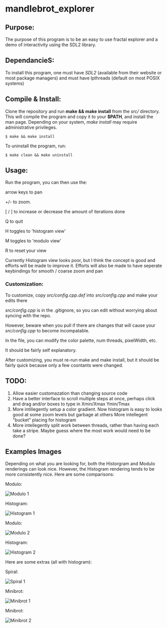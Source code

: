 # mandlebrot_explorer

## Purpose:
The purpose of this program is to be an easy to use fractal explorer and a demo of interactivity using the SDL2 library.

## DependancieS:
To install this program, one must have *SDL2* (available from their website or most package managers) and must have lpthreads (default on most POSIX systems)

## Compile & Install:
Clone the repository and run **make && make install** from the *src/* directory. 
This will compile the program and copy it to your **$PATH**, and install the man page.
Depending on your system, *make install* may require administrative privileges.


    $ make && make install

To uninstall the program, run:

    $ make clean && make uninstall

## Usage:

Run the program, you can then use the:

arrow keys to pan 

+/- to zoom. 

[ / ] to increase or decrease the amount of iterations done

Q to quit

H toggles to 'histogram view'

M toggles to 'modulo view'

R to reset your view


Currently Histogram view looks poor, but I think the concept is good and efforts will be made to improve it.
Efforts will also be made to have seperate keybindings for smooth / coarse zoom and pan

### Customization:

To customize, copy *src/config.cpp.def* into *src/config.cpp* and make your edits there

*src/config.cpp* is in the .gitignore, so you can edit without worrying about syncing with the repo.

However, beware when you pull if there are changes that will cause your *src/config.cpp* to become incompatable.

In the file, you can modify the color palette, num threads, pixelWidth, etc.

It should be fairly self explanatory.

After customizing, you must re-run make and make install, but it should be fairly quick because only a few cosntants were changed.

##  TODO:
1)  Allow easier customazation than changing source code
2)  Have a better interface to scroll multiple steps at once, 
    perhaps click and drag and/or boxes to type in Xmin/Xmax Ymin/Tmax
3)  More intillegently setup a color gradient. Now histogram is easy to looks good at some zoom levels but garbage at others
    More intellegent "bucket" placing for histogram
4)  More intellegently split work between threads, rather than having each take a stripe.
    Maybe guess where the most work would need to be done?

## Examples Images

Depending on what you are looking for, both the Historgram and Modulo renderings can look nice. However, the Histogram rendering tends
to be more consistently nice. Here are some comparisons:


Modulo:

![Modulo 1]( /screenshots/modulo1.png?raw=true) 

Histogram:

![Histogram 1]( /screenshots/histogram1.png?raw=true) 

Modulo:

![Modulo 2](/screenshots/modulo2.png?raw=true)

Histogram:

![Histogram 2](/screenshots/histogram2.png?raw=true)

Here are some extras (all with histogram):

Spiral:

![Spiral 1]( /screenshots/spiral1.png?raw=true) 

Minibrot:

![Minibrot 1]( /screenshots/minibrot1.png?raw=true) 

Minibrot:

![Minibrot 2](/screenshots/minibrot2.png?raw=true)